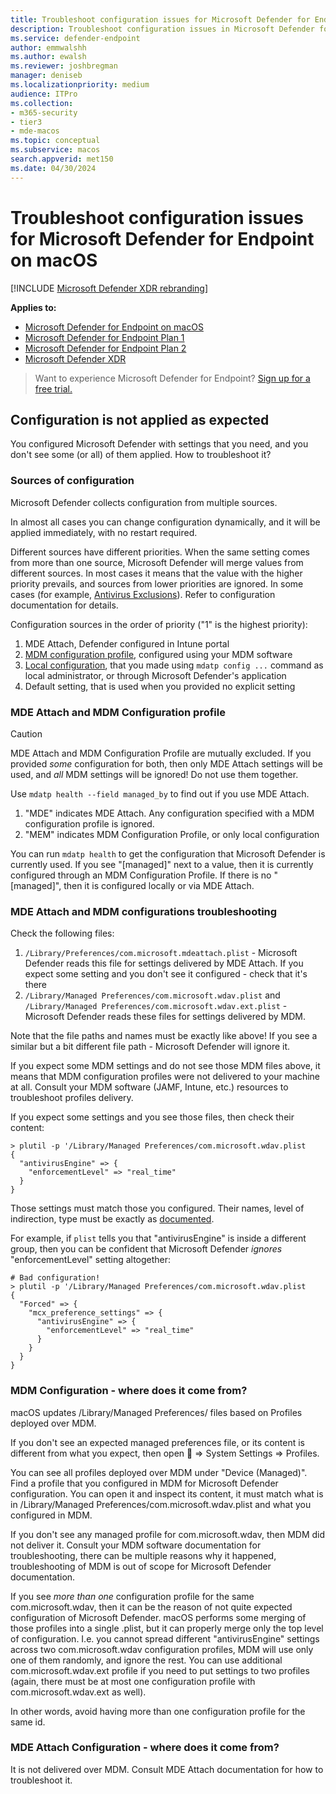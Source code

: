 ```yaml
---
title: Troubleshoot configuration issues for Microsoft Defender for Endpoint on Mac
description: Troubleshoot configuration issues in Microsoft Defender for Endpoint on Mac.
ms.service: defender-endpoint
author: emmwalshh
ms.author: ewalsh
ms.reviewer: joshbregman
manager: deniseb
ms.localizationpriority: medium
audience: ITPro
ms.collection: 
- m365-security
- tier3
- mde-macos
ms.topic: conceptual
ms.subservice: macos
search.appverid: met150
ms.date: 04/30/2024
---
```


# Troubleshoot configuration issues for Microsoft Defender for Endpoint on macOS

[!INCLUDE [Microsoft Defender XDR rebranding](../includes/microsoft-defender.md)]


**Applies to:**

- [Microsoft Defender for Endpoint on macOS](microsoft-defender-endpoint-mac.md)
- [Microsoft Defender for Endpoint Plan 1](microsoft-defender-endpoint.md)
- [Microsoft Defender for Endpoint Plan 2](microsoft-defender-endpoint.md)
- [Microsoft Defender XDR](/defender-xdr)

> Want to experience Microsoft Defender for Endpoint? [Sign up for a free trial.](https://signup.microsoft.com/create-account/signup?products=7f379fee-c4f9-4278-b0a1-e4c8c2fcdf7e&ru=https://aka.ms/MDEp2OpenTrial?ocid=docs-wdatp-exposedapis-abovefoldlink)

## Configuration is not applied as expected

You configured Microsoft Defender with settings that you need, and you don't see some (or all) of them applied.
How to troubleshoot it?

### Sources of configuration

Microsoft Defender collects configuration from multiple sources.

In almost all cases you can change configuration dynamically, and it will be applied immediately, with no restart required.

Different sources have different priorities.
When the same setting comes from more than one source, Microsoft Defender will merge values from different sources.
In most cases it means that the value with the higher priority prevails, and sources from lower priorities are ignored. In some cases (for example, [Antivirus Exclusions](mac-preferences.md#exclusion-merge-policy)). Refer to configuration documentation for details.

Configuration sources in the order of priority ("1" is the highest priority):

1) MDE Attach, Defender configured in Intune portal
2) [MDM configuration profile](mac-jamfpro-policies.md), configured using your MDM software
3) [Local configuration](mac-resources.md#supported-output-types), that you made using `mdatp config ...` command as local administrator, or through Microsoft Defender's application
4) Default setting, that is used when you provided no explicit setting

### MDE Attach and MDM Configuration profile

> [!CAUTION]
> MDE Attach and MDM Configuration Profile are mutually excluded. If you provided *some* configuration for both, then only MDE Attach settings will be used, and *all* MDM settings will be ignored! Do not use them together.

Use `mdatp health --field managed_by` to find out if you use MDE Attach.

1) "MDE" indicates MDE Attach. Any configuration specified with a MDM configuration profile is ignored.
2) "MEM" indicates MDM Configuration Profile, or only local configuration

You can run `mdatp health` to get the configuration that Microsoft Defender is currently used. If you see "[managed]" next to a value, then it is currently configured through an MDM Configuration Profile. If there is no "[managed]", then it is configured locally or via MDE Attach.

### MDE Attach and MDM configurations troubleshooting

Check the following files:

1) `/Library/Preferences/com.microsoft.mdeattach.plist` - Microsoft Defender reads this file for settings delivered by MDE Attach. If you expect some setting and you don't see it configured - check that it's there
2) `/Library/Managed Preferences/com.microsoft.wdav.plist` and `/Library/Managed Preferences/com.microsoft.wdav.ext.plist` - Microsoft Defender reads these files for settings delivered by MDM. 

Note that the file paths and names must be exactly like above! If you see a similar but a bit different file path - Microsoft Defender will ignore it.

If you expect some MDM settings and do not see those MDM files above, it means that MDM configuration profiles were not delivered to your machine at all. Consult your MDM software (JAMF, Intune, etc.) resources to troubleshoot profiles delivery.

If you expect some settings and you see those files, then check their content:

```
> plutil -p '/Library/Managed Preferences/com.microsoft.wdav.plist
{
  "antivirusEngine" => {
    "enforcementLevel" => "real_time"
  }
}
```

Those settings must match those you configured.
Their names, level of indirection, type must be exactly as [documented](mac-preferences.md).

For example, if `plist` tells you that "antivirusEngine" is inside a different group, then you can be confident that Microsoft Defender *ignores* "enforcementLevel" setting altogether:
```
# Bad configuration!
> plutil -p '/Library/Managed Preferences/com.microsoft.wdav.plist
{
  "Forced" => {
    "mcx_preference_settings" => {
      "antivirusEngine" => {
        "enforcementLevel" => "real_time"
      }
    }
  }
}
```

### MDM Configuration - where does it come from?

macOS updates /Library/Managed Preferences/ files based on Profiles deployed over MDM.

If you don't see an expected managed preferences file, or its content is different from what you expect, then open  => System Settings => Profiles.

You can see all profiles deployed over MDM under "Device (Managed)". Find a profile that you configured in MDM for Microsoft Defender configuration. You can open it and inspect its content, it must match what is in /Library/Managed Preferences/com.microsoft.wdav.plist and what you configured in MDM.

If you don't see any managed profile for com.microsoft.wdav, then MDM did not deliver it. Consult your MDM software documentation for troubleshooting, there can be multiple reasons why it happened, troubleshooting of MDM is out of scope for Microsoft Defender documentation.

If you see *more than one* configuration profile for the same com.microsoft.wdav, then it can be the reason of not quite expected configuration of Microsoft Defender.
macOS performs some merging of those profiles into a single .plist, but it can properly merge only the top level of configuration. I.e. you cannot spread different "antivirusEngine" settings across two com.microsoft.wdav configuration profiles, MDM will use only one of them randomly, and ignore the rest. You can use additional com.microsoft.wdav.ext profile if you need to put settings to two profiles (again, there must be at most one configuration profile with com.microsoft.wdav.ext as well). 

In other words, avoid having more than one configuration profile for the same id.

### MDE Attach Configuration - where does it come from?

It is not delivered over MDM. Consult MDE Attach documentation for how to troubleshoot it.

